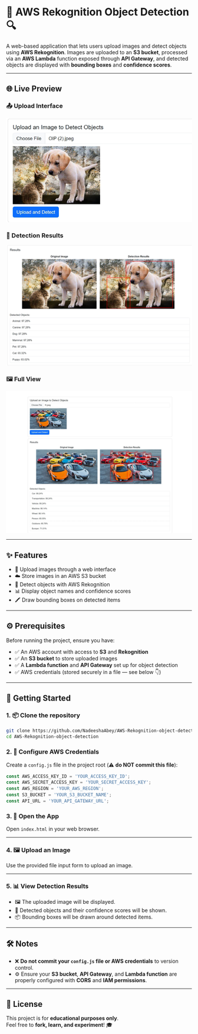 # 🧠 AWS Rekognition Object Detection 🔍

A web-based application that lets users upload images and detect objects using **AWS Rekognition**. Images are uploaded to an **S3 bucket**, processed via an **AWS Lambda** function exposed through **API Gateway**, and detected objects are displayed with **bounding boxes** and **confidence scores**.

---

## 🌐 Live Preview

### 📤 Upload Interface  
![Upload Interface](images/upload_interface.jpeg)

### 🎯 Detection Results  
![Detection Results](images/detection_results.jpeg)

### 🖼️ Full View  
![Full View](images/preview.jpeg)

---

## ✨ Features

- 📁 Upload images through a web interface
- ☁️ Store images in an AWS S3 bucket
- 🤖 Detect objects with AWS Rekognition
- 📊 Display object names and confidence scores
- 🖍️ Draw bounding boxes on detected items

---

## ⚙️ Prerequisites

Before running the project, ensure you have:

- ✅ An AWS account with access to **S3** and **Rekognition**
- ✅ An **S3 bucket** to store uploaded images
- ✅ A **Lambda function** and **API Gateway** set up for object detection
- ✅ AWS credentials (stored securely in a file — see below 👇)

---

## 🚀 Getting Started

### 1. 📦 Clone the repository
```bash
git clone https://github.com/NadeeshaAbey/AWS-Rekognition-object-detection.git
cd AWS-Rekognition-object-detection
```
### 2. 🔐 Configure AWS Credentials

Create a `config.js` file in the project root (⚠️ **do NOT commit this file**):

```js
const AWS_ACCESS_KEY_ID = 'YOUR_ACCESS_KEY_ID';
const AWS_SECRET_ACCESS_KEY = 'YOUR_SECRET_ACCESS_KEY';
const AWS_REGION = 'YOUR_AWS_REGION';
const S3_BUCKET = 'YOUR_S3_BUCKET_NAME';
const API_URL = 'YOUR_API_GATEWAY_URL';
```

### 3. 🧪 Open the App

Open `index.html` in your web browser.

---

### 4. 🖼️ Upload an Image

Use the provided file input form to upload an image.

---

### 5. 📊 View Detection Results

- 🖼️ The uploaded image will be displayed.
- 🎯 Detected objects and their confidence scores will be shown.
- 📦 Bounding boxes will be drawn around detected items.

---

## 🛠️ Notes

- ❌ **Do not commit your `config.js` file or AWS credentials** to version control.
- ⚙️ Ensure your **S3 bucket**, **API Gateway**, and **Lambda function** are properly configured with **CORS** and **IAM permissions**.

---

## 📄 License

This project is for **educational purposes only**.  
Feel free to **fork, learn, and experiment**! 🎓
